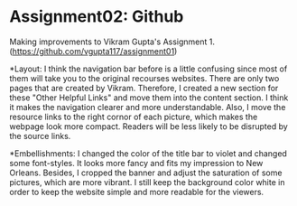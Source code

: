 # Assignment02: Github
Making improvements to Vikram Gupta's Assignment 1.
(https://github.com/vgupta117/assignment01)

*Layout: I think the navigation bar before is a little confusing since most of them will take you to the original recourses websites. There are only two pages that are created by Vikram. Therefore, I created a new section for these "Other Helpful Links" and move them into the content section. I think it makes the navigation clearer and more understandable. Also, I move the resource links to the right cornor of each picture, which makes the webpage look more compact. Readers will be less likely to be disrupted by the source links.

*Embellishments: I changed the color of the title bar to violet and changed some font-styles. It looks more fancy and fits my impression to New Orleans. Besides, I cropped the banner and adjust the saturation of some pictures, which are more vibrant. I still keep the background color white in order to keep the website simple and more readable for the viewers. 


